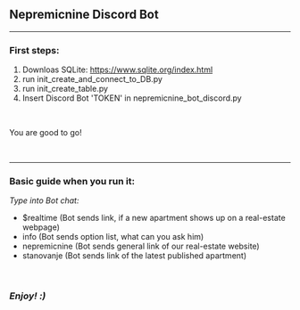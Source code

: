 ## **Nepremicnine Discord Bot**
***

### First steps:
1. Downloas SQLite: https://www.sqlite.org/index.html
2. run init_create_and_connect_to_DB.py
3. run init_create_table.py
4. Insert Discord Bot 'TOKEN' in nepremicnine_bot_discord.py
<br>

You are good to go!

<br>

***

### Basic guide when you run it:

_Type into Bot chat:_ 
* $realtime (Bot sends link, if a new apartment shows up on a real-estate webpage)
* info (Bot sends option list, what can you ask him)
* nepremicnine (Bot sends general link of our real-estate website)
* stanovanje (Bot sends link of the latest published apartment)

<br>

### _Enjoy! :)_


